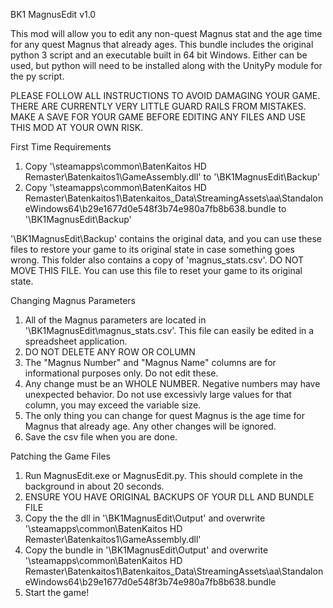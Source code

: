 BK1 MagnusEdit v1.0

This mod will allow you to edit any non-quest Magnus stat and the age time for any quest Magnus that already ages. This bundle includes the original python 3 script and an executable built in 64 bit Windows. 
Either can be used, but python will need to be installed along with the UnityPy module for the py script.

PLEASE FOLLOW ALL INSTRUCTIONS TO AVOID DAMAGING YOUR GAME. THERE ARE CURRENTLY VERY LITTLE GUARD RAILS FROM MISTAKES. MAKE A SAVE FOR YOUR GAME BEFORE EDITING ANY FILES AND USE THIS MOD AT YOUR OWN RISK.


First Time Requirements
1) Copy '\steamapps\common\BatenKaitos HD Remaster\Batenkaitos1\GameAssembly.dll' to '\BK1MagnusEdit\Backup'
2) Copy '\steamapps\common\BatenKaitos HD Remaster\Batenkaitos1\Batenkaitos_Data\StreamingAssets\aa\StandaloneWindows64\b29e1677d0e548f3b74e980a7fb8b638.bundle to '\BK1MagnusEdit\Backup'

'\BK1MagnusEdit\Backup' contains the original data, and you can use these files to restore your game to its original state in case something goes wrong. This folder also contains a copy of 'magnus_stats.csv'. DO NOT MOVE THIS FILE. 
You can use this file to reset your game to its original state.

Changing Magnus Parameters
1) All of the Magnus parameters are located in '\BK1MagnusEdit\magnus_stats.csv'. This file can easily be edited in a spreadsheet application. 
2) DO NOT DELETE ANY ROW OR COLUMN
3) The "Magnus Number" and "Magnus Name" columns are for informational purposes only. Do not edit these.
4) Any change must be an WHOLE NUMBER. Negative numbers may have unexpected behavior. Do not use excessivly large values for that column, you may exceed the variable size.
5) The only thing you can change for quest Magnus is the age time for Magnus that already age. Any other changes will be ignored.
6) Save the csv file when you are done.

Patching the Game Files
1) Run MagnusEdit.exe or MagnusEdit.py. This should complete in the background in about 20 seconds.
2) ENSURE YOU HAVE ORIGINAL BACKUPS OF YOUR DLL AND BUNDLE FILE
3) Copy the the dll in '\BK1MagnusEdit\Output\' and overwrite '\steamapps\common\BatenKaitos HD Remaster\Batenkaitos1\GameAssembly.dll'
4) Copy the bundle in '\BK1MagnusEdit\Output\' and overwrite '\steamapps\common\BatenKaitos HD Remaster\Batenkaitos1\Batenkaitos_Data\StreamingAssets\aa\StandaloneWindows64\b29e1677d0e548f3b74e980a7fb8b638.bundle
5) Start the game!

